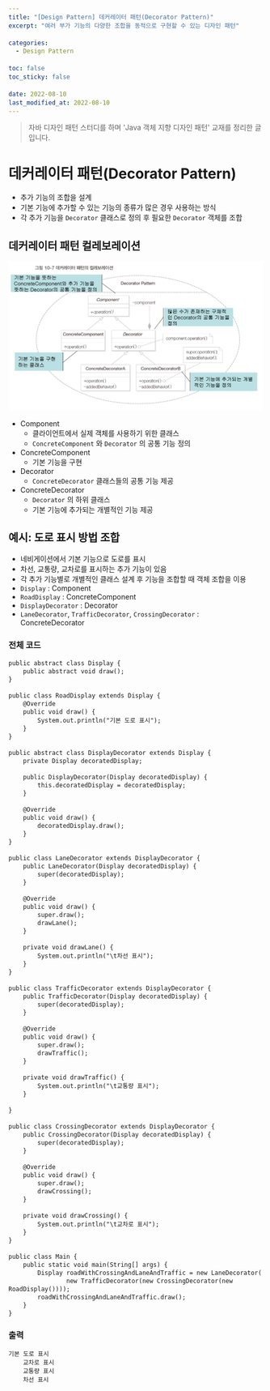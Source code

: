 ```yaml
---
title: "[Design Pattern] 데커레이터 패턴(Decorator Pattern)"
excerpt: "여러 부가 기능의 다양한 조합을 동적으로 구현할 수 있는 디자인 패턴"

categories:
  - Design Pattern

toc: false
toc_sticky: false
 
date: 2022-08-10
last_modified_at: 2022-08-10
---
```


> 자바 디자인 패턴 스터디를 하며 'Java 객체 지향 디자인 패턴' 교재를 정리한 글입니다.  

# 데커레이터 패턴(Decorator Pattern)

- 추가 기능의 조합을 설계  
- 기본 기능에 추가할 수 있는 기능의 종류가 많은 경우 사용하는 방식  
- 각 추가 기능을 `Decorator` 클래스로 정의 후 필요한 `Decorator` 객체를 조합  

## 데커레이터 패턴 컬레보레이션

<img src="/assets/images/22081001/decorator-col.png" width="700em">

- Component  
    - 클라이언트에서 실제 객체를 사용하기 위한 클래스  
    - `ConcreteComponent` 와 `Decorator` 의 공통 기능 정의  
- ConcreteComponent  
    - 기본 기능을 구현  
- Decorator  
    - `ConcreteDecorator` 클래스들의 공통 기능 제공  
- ConcreteDecorator  
    - `Decorator` 의 하위 클래스  
    - 기본 기능에 추가되는 개별적인 기능 제공  

## 예시: 도로 표시 방법 조합

- 네비게이션에서 기본 기능으로 도로를 표시  
- 차선, 교통량, 교차로를 표시하는 추가 기능이 있음  
- 각 추가 기능별로 개별적인 클래스 설계 후 기능을 조합할 때 객체 조합을 이용  
- `Display` : Component  
- `RoadDisplay` : ConcreteComponent  
- `DisplayDecorator` : Decorator  
- `LaneDecorator`, `TrafficDecorator`, `CrossingDecorator` : ConcreteDecorator  

### 전체 코드

```
public abstract class Display {
    public abstract void draw();
}

public class RoadDisplay extends Display {
    @Override
    public void draw() {
        System.out.println("기본 도로 표시");
    }
}

public abstract class DisplayDecorator extends Display {
    private Display decoratedDisplay;

    public DisplayDecorator(Display decoratedDisplay) {
        this.decoratedDisplay = decoratedDisplay;
    }

    @Override
    public void draw() {
        decoratedDisplay.draw();
    }
}

public class LaneDecorator extends DisplayDecorator {
    public LaneDecorator(Display decoratedDisplay) {
        super(decoratedDisplay);
    }

    @Override
    public void draw() {
        super.draw();
        drawLane();
    }

    private void drawLane() {
        System.out.println("\t차선 표시");
    }
}

public class TrafficDecorator extends DisplayDecorator {
    public TrafficDecorator(Display decoratedDisplay) {
        super(decoratedDisplay);
    }

    @Override
    public void draw() {
        super.draw();
        drawTraffic();
    }

    private void drawTraffic() {
        System.out.println("\t교통량 표시");
    }

}

public class CrossingDecorator extends DisplayDecorator {
    public CrossingDecorator(Display decoratedDisplay) {
        super(decoratedDisplay);
    }

    @Override
    public void draw() {
        super.draw();
        drawCrossing();
    }

    private void drawCrossing() {
        System.out.println("\t교차로 표시");
    }
}

public class Main {
    public static void main(String[] args) {
        Display roadWithCrossingAndLaneAndTraffic = new LaneDecorator(
                new TrafficDecorator(new CrossingDecorator(new RoadDisplay())));
        roadWithCrossingAndLaneAndTraffic.draw();
    }
}
```

### 출력

```
기본 도로 표시
	교차로 표시
	교통량 표시
	차선 표시
```